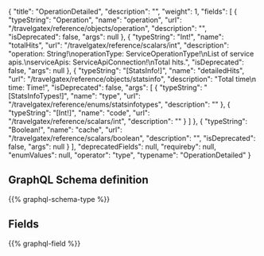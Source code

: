 {
  "title": "OperationDetailed",
  "description": "",
  "weight": 1,
  "fields": [
    {
      "typeString": "Operation",
      "name": "operation",
      "url": "/travelgatex/reference/objects/operation",
      "description": "",
      "isDeprecated": false,
      "args": null
    },
    {
      "typeString": "Int!",
      "name": "totalHits",
      "url": "/travelgatex/reference/scalars/int",
      "description": "operation: String!\noperationType: ServiceOperationType!\nList of service apis.\nserviceApis: ServiceApiConnection!\nTotal hits.",
      "isDeprecated": false,
      "args": null
    },
    {
      "typeString": "[StatsInfo!]",
      "name": "detailedHits",
      "url": "/travelgatex/reference/objects/statsinfo",
      "description": "Total time\n time: Time!",
      "isDeprecated": false,
      "args": [
        {
          "typeString": "[StatsInfoTypes!]",
          "name": "type",
          "url": "/travelgatex/reference/enums/statsinfotypes",
          "description": ""
        },
        {
          "typeString": "[Int!]",
          "name": "code",
          "url": "/travelgatex/reference/scalars/int",
          "description": ""
        }
      ]
    },
    {
      "typeString": "Boolean!",
      "name": "cache",
      "url": "/travelgatex/reference/scalars/boolean",
      "description": "",
      "isDeprecated": false,
      "args": null
    }
  ],
  "deprecatedFields": null,
  "requireby": null,
  "enumValues": null,
  "operator": "type",
  "typename": "OperationDetailed"
}
## GraphQL Schema definition

{{% graphql-schema-type %}}

## Fields

{{% graphql-field %}}
